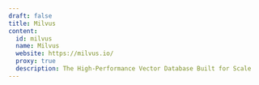 ```yaml
---
draft: false
title: Milvus
content:
  id: milvus
  name: Milvus
  website: https://milvus.io/
  proxy: true
  description: The High-Performance Vector Database Built for Scale
---
```

